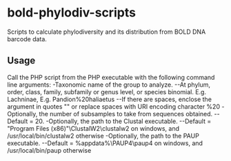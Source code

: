 # bold-phylodiv-scripts
Scripts to calculate phylodiversity and its distribution from BOLD DNA barcode data.

## Usage
Call the PHP script from the PHP executable with the following command line arguments:
-Taxonomic name of the group to analyze.
--At phylum, order, class, family, subfamily or genus level, or species binomial. E.g. Lachninae, E.g. Pandion%20haliaetus
--If there are spaces, enclose the argument in quotes "" or replace spaces with URI encoding character %20
-Optionally, the number of subsamples to take from sequences obtained. 
--Default = 20.
-Optionally, the path to the Clustal executable.
--Default = \"Program Files (x86)"\ClustalW2\clustalw2 on windows, and /usr/local/bin/clustalw2 otherwise
-Optionally, the path to the PAUP executable.
--Default = %appdata%\PAUP4\paup4 on windows, and /usr/local/bin/paup otherwise
